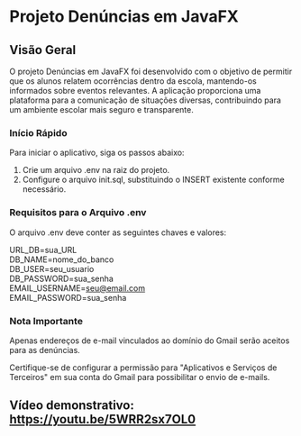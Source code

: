 # Projeto Denúncias em JavaFX

## Visão Geral
O projeto Denúncias em JavaFX foi desenvolvido com o objetivo de permitir que os alunos relatem ocorrências dentro da escola, mantendo-os informados sobre eventos relevantes. A aplicação proporciona uma plataforma para a comunicação de situações diversas, contribuindo para um ambiente escolar mais seguro e transparente.

### Início Rápido
Para iniciar o aplicativo, siga os passos abaixo:

1) Crie um arquivo .env na raiz do projeto.
2) Configure o arquivo init.sql, substituindo o INSERT existente conforme necessário.

### Requisitos para o Arquivo .env

O arquivo .env deve conter as seguintes chaves e valores:

URL_DB=sua_URL  
DB_NAME=nome_do_banco  
DB_USER=seu_usuario  
DB_PASSWORD=sua_senha  
EMAIL_USERNAME=seu@email.com  
EMAIL_PASSWORD=sua_senha  

### Nota Importante

Apenas endereços de e-mail vinculados ao domínio do Gmail serão aceitos para as denúncias.

Certifique-se de configurar a permissão para "Aplicativos e Serviços de Terceiros" em sua conta do Gmail para possibilitar o envio de e-mails.

## Vídeo demonstrativo: https://youtu.be/5WRR2sx7OL0

